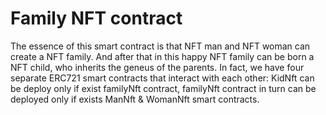 # Family NFT contract
The essence of this smart contract is that NFT man and NFT woman can create a NFT family.
And after that in this happy NFT family can be born a NFT child,
who inherits the geneus of the parents.
In fact, we have four separate ERC721 smart contracts that interact with each other: KidNft can be deploy only if exist familyNft contract, familyNft contract in turn can be deployed only if exists ManNft & WomanNft smart contracts.